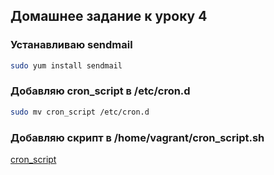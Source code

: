 ## Домашнее задание к уроку 4

### Устанавливаю sendmail

```bash
sudo yum install sendmail
```

### Добавляю cron_script в /etc/cron.d

```bash
sudo mv cron_script /etc/cron.d
```

### Добавляю скрипт в /home/vagrant/cron_script.sh

[cron_script](/files/lesson4/cron_script.sh)
